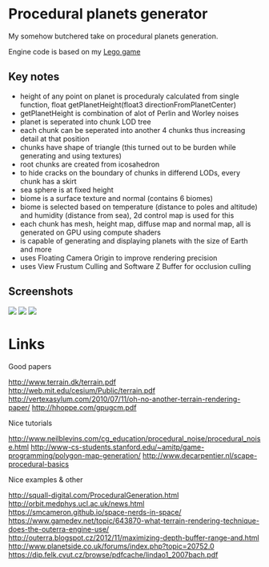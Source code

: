 # Procedural planets generator

My somehow butchered take on procedural planets generation.

Engine code is based on my [Lego game](https://github.com/aeroson/lego-game-and-Unity-like-engine)

## Key notes
* height of any point on planet is proceduraly calculated from single function, float getPlanetHeight(float3 directionFromPlanetCenter)
* getPlanetHeight is combination of alot of Perlin and Worley noises
* planet is seperated into chunk LOD tree
* each chunk can be seperated into another 4 chunks thus increasing detail at that position
* chunks have shape of triangle (this turned out to be burden while generating and using textures)
* root chunks are created from icosahedron
* to hide cracks on the boundary of chunks in differend LODs, every chunk has a skirt
* sea sphere is at fixed height
* biome is a surface texture and normal (contains 6 biomes)
* biome is selected based on temperature (distance to poles and altitude) and humidity (distance from sea), 2d control map is used for this
* each chunk has mesh, height map, diffuse map and normal map, all is generated on GPU using compute shaders
* is capable of generating and displaying planets with the size of Earth and more
* uses Floating Camera Origin to improve rendering precision
* uses View Frustum Culling and Software Z Buffer for occlusion culling

## Screenshots

![](http://i.imgur.com/u4oUq7J.jpg)
![](http://i.imgur.com/PXYALlO.jpg)
![](http://i.imgur.com/ndK0nZM.jpg)


# Links

Good papers

http://www.terrain.dk/terrain.pdf
http://web.mit.edu/cesium/Public/terrain.pdf
http://vertexasylum.com/2010/07/11/oh-no-another-terrain-rendering-paper/
http://hhoppe.com/gpugcm.pdf

Nice tutorials

http://www.neilblevins.com/cg_education/procedural_noise/procedural_noise.html
http://www-cs-students.stanford.edu/~amitp/game-programming/polygon-map-generation/
http://www.decarpentier.nl/scape-procedural-basics

Nice examples & other

http://squall-digital.com/ProceduralGeneration.html
http://orbit.medphys.ucl.ac.uk/news.html
https://smcameron.github.io/space-nerds-in-space/
https://www.gamedev.net/topic/643870-what-terrain-rendering-technique-does-the-outerra-engine-use/
http://outerra.blogspot.cz/2012/11/maximizing-depth-buffer-range-and.html
http://www.planetside.co.uk/forums/index.php?topic=20752.0
https://dip.felk.cvut.cz/browse/pdfcache/lindao1_2007bach.pdf


